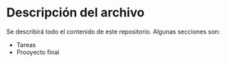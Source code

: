 # Descripción del archivo 

Se describirá todo el contenido de este repositorio. Algunas secciones son:

- Tareas
- Prooyecto final

